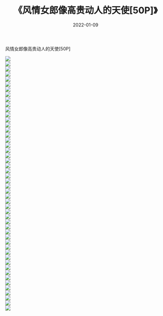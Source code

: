 ﻿---
layout: post
title:  《风情女郎像高贵动人的天使[50P]》
date:   2022-01-09
img: http://pic.660000.xyz/1:/性感/2022/风情女郎像高贵动人的天使[50P]/000.jpg
categories: [美女, 清纯, 唯美]
---

风情女郎像高贵动人的天使[50P]

  ![](http://pic.660000.xyz/1:/性感/2022/风情女郎像高贵动人的天使[50P]/001.jpg) <br> ![](http://pic.660000.xyz/1:/性感/2022/风情女郎像高贵动人的天使[50P]/002.jpg) <br> ![](http://pic.660000.xyz/1:/性感/2022/风情女郎像高贵动人的天使[50P]/003.jpg) <br> ![](http://pic.660000.xyz/1:/性感/2022/风情女郎像高贵动人的天使[50P]/004.jpg) <br> ![](http://pic.660000.xyz/1:/性感/2022/风情女郎像高贵动人的天使[50P]/005.jpg) <br> ![](http://pic.660000.xyz/1:/性感/2022/风情女郎像高贵动人的天使[50P]/006.jpg) <br> ![](http://pic.660000.xyz/1:/性感/2022/风情女郎像高贵动人的天使[50P]/007.jpg) <br> ![](http://pic.660000.xyz/1:/性感/2022/风情女郎像高贵动人的天使[50P]/008.jpg) <br> ![](http://pic.660000.xyz/1:/性感/2022/风情女郎像高贵动人的天使[50P]/009.jpg) <br> ![](http://pic.660000.xyz/1:/性感/2022/风情女郎像高贵动人的天使[50P]/010.jpg) <br> ![](http://pic.660000.xyz/1:/性感/2022/风情女郎像高贵动人的天使[50P]/011.jpg) <br> ![](http://pic.660000.xyz/1:/性感/2022/风情女郎像高贵动人的天使[50P]/012.jpg) <br> ![](http://pic.660000.xyz/1:/性感/2022/风情女郎像高贵动人的天使[50P]/013.jpg) <br> ![](http://pic.660000.xyz/1:/性感/2022/风情女郎像高贵动人的天使[50P]/014.jpg) <br> ![](http://pic.660000.xyz/1:/性感/2022/风情女郎像高贵动人的天使[50P]/015.jpg) <br> ![](http://pic.660000.xyz/1:/性感/2022/风情女郎像高贵动人的天使[50P]/016.jpg) <br> ![](http://pic.660000.xyz/1:/性感/2022/风情女郎像高贵动人的天使[50P]/017.jpg) <br> ![](http://pic.660000.xyz/1:/性感/2022/风情女郎像高贵动人的天使[50P]/018.jpg) <br> ![](http://pic.660000.xyz/1:/性感/2022/风情女郎像高贵动人的天使[50P]/019.jpg) <br> ![](http://pic.660000.xyz/1:/性感/2022/风情女郎像高贵动人的天使[50P]/020.jpg) <br> ![](http://pic.660000.xyz/1:/性感/2022/风情女郎像高贵动人的天使[50P]/021.jpg) <br> ![](http://pic.660000.xyz/1:/性感/2022/风情女郎像高贵动人的天使[50P]/022.jpg) <br> ![](http://pic.660000.xyz/1:/性感/2022/风情女郎像高贵动人的天使[50P]/023.jpg) <br> ![](http://pic.660000.xyz/1:/性感/2022/风情女郎像高贵动人的天使[50P]/024.jpg) <br> ![](http://pic.660000.xyz/1:/性感/2022/风情女郎像高贵动人的天使[50P]/025.jpg) <br> ![](http://pic.660000.xyz/1:/性感/2022/风情女郎像高贵动人的天使[50P]/026.jpg) <br> ![](http://pic.660000.xyz/1:/性感/2022/风情女郎像高贵动人的天使[50P]/027.jpg) <br> ![](http://pic.660000.xyz/1:/性感/2022/风情女郎像高贵动人的天使[50P]/028.jpg) <br> ![](http://pic.660000.xyz/1:/性感/2022/风情女郎像高贵动人的天使[50P]/029.jpg) <br> ![](http://pic.660000.xyz/1:/性感/2022/风情女郎像高贵动人的天使[50P]/030.jpg) <br> ![](http://pic.660000.xyz/1:/性感/2022/风情女郎像高贵动人的天使[50P]/031.jpg) <br> ![](http://pic.660000.xyz/1:/性感/2022/风情女郎像高贵动人的天使[50P]/032.jpg) <br> ![](http://pic.660000.xyz/1:/性感/2022/风情女郎像高贵动人的天使[50P]/033.jpg) <br> ![](http://pic.660000.xyz/1:/性感/2022/风情女郎像高贵动人的天使[50P]/034.jpg) <br> ![](http://pic.660000.xyz/1:/性感/2022/风情女郎像高贵动人的天使[50P]/035.jpg) <br> ![](http://pic.660000.xyz/1:/性感/2022/风情女郎像高贵动人的天使[50P]/036.jpg) <br> ![](http://pic.660000.xyz/1:/性感/2022/风情女郎像高贵动人的天使[50P]/037.jpg) <br> ![](http://pic.660000.xyz/1:/性感/2022/风情女郎像高贵动人的天使[50P]/038.jpg) <br> ![](http://pic.660000.xyz/1:/性感/2022/风情女郎像高贵动人的天使[50P]/039.jpg) <br> ![](http://pic.660000.xyz/1:/性感/2022/风情女郎像高贵动人的天使[50P]/040.jpg) <br> ![](http://pic.660000.xyz/1:/性感/2022/风情女郎像高贵动人的天使[50P]/041.jpg) <br> ![](http://pic.660000.xyz/1:/性感/2022/风情女郎像高贵动人的天使[50P]/042.jpg) <br> ![](http://pic.660000.xyz/1:/性感/2022/风情女郎像高贵动人的天使[50P]/043.jpg) <br> ![](http://pic.660000.xyz/1:/性感/2022/风情女郎像高贵动人的天使[50P]/044.jpg) <br> ![](http://pic.660000.xyz/1:/性感/2022/风情女郎像高贵动人的天使[50P]/045.jpg) <br> ![](http://pic.660000.xyz/1:/性感/2022/风情女郎像高贵动人的天使[50P]/046.jpg) <br> ![](http://pic.660000.xyz/1:/性感/2022/风情女郎像高贵动人的天使[50P]/047.jpg) <br> ![](http://pic.660000.xyz/1:/性感/2022/风情女郎像高贵动人的天使[50P]/048.jpg) <br> ![](http://pic.660000.xyz/1:/性感/2022/风情女郎像高贵动人的天使[50P]/049.jpg) <br> ![](http://pic.660000.xyz/1:/性感/2022/风情女郎像高贵动人的天使[50P]/050.jpg) <br>